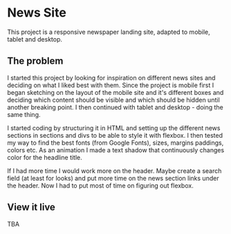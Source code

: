 # News Site

This project is a responsive newspaper landing site, adapted to mobile, tablet and desktop.


## The problem

I started this project by looking for inspiration on different news sites and deciding on what I liked best with them.
Since the project is mobile first I began sketching on the layout of the mobile site and it's different boxes and deciding which content should be visible and which should be hidden until another breaking point. I then continued with tablet and desktop - doing the same thing.

I started coding by structuring it in HTML and setting up the different news sections in sections and divs to be able to style it with flexbox.
I then tested my way to find the best fonts (from Google Fonts), sizes, margins paddings, colors etc.
As an animation I made a text shadow that continuously changes color for the headline title.

If I had more time I would work more on the header.
Maybe create a search field (at least for looks) and put more time on the news section links under the header.
Now I had to put most of time on figuring out flexbox.


## View it live

TBA
